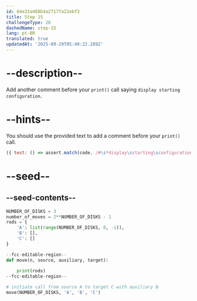```yaml
---
id: 64e33a488b4a2717fa22ebf3
title: Step 15
challengeType: 20
dashedName: step-15
lang: pt-BR
translated: true
updatedAt: '2025-09-29T05:49:22.289Z'
---
```


# --description--

Add another comment before your `print()` call saying `display starting configuration`.

# --hints--

You should use the provided text to add a comment before your `print()` call.

```js
({ test: () => assert.match(code, /#\s*display\sstarting\sconfiguration\s+print\s*\(\s*rods\s*\)/) })
```

# --seed--

## --seed-contents--

```py
NUMBER_OF_DISKS = 3
number_of_moves = 2**NUMBER_OF_DISKS - 1
rods = {
    'A': list(range(NUMBER_OF_DISKS, 0, -1)),
    'B': [],
    'C': []
}

--fcc-editable-region--
def move(n, source, auxiliary, target):
    
    print(rods)
--fcc-editable-region--

# initiate call from source A to target C with auxiliary B
move(NUMBER_OF_DISKS, 'A', 'B', 'C')
```
